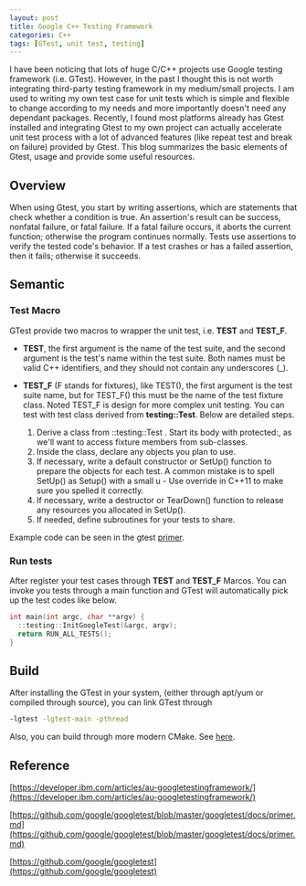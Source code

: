 ```yaml
---
layout: post
title: Google C++ Testing Framework
categories: C++
tags: [GTest, unit test, testing]
---
```


I have been noticing that lots of huge C/C++ projects use Google testing framework (i.e. GTest).  However, in the past I thought this is not worth integrating third-party testing framework in my medium/small projects.  I am used to writing my own test case for unit tests which is simple and flexible to change according to my needs and more importantly doesn't need any dependant packages.  Recently, I found most platforms already has Gtest installed and integrating Gtest to my own project can actually accelerate unit test process with a lot of advanced features (like repeat test and break on failure) provided by Gtest. This blog summarizes the basic elements of Gtest, usage and provide some useful resources.

## Overview

When using Gtest, you start by writing assertions, which are statements that check whether a condition is true. An assertion's result can be success, nonfatal failure, or fatal failure. If a fatal failure occurs, it aborts the current function; otherwise the program continues normally.  Tests use assertions to verify the tested code's behavior. If a test crashes or has a failed assertion, then it fails; otherwise it succeeds.

## Semantic

### Test Macro

GTest provide two macros to wrapper the unit test, i.e. **TEST** and **TEST_F**. 

+ **TEST**, the first argument is the name of the test suite, and the second argument is the test's name within the test suite. Both names must be valid C++ identifiers, and they should not contain any underscores (_).

+ **TEST_F** (F stands for fixtures), like TEST(), the first argument is the test suite name, but for TEST_F() this must be the name of the test fixture class. Noted TEST_F is design for more complex unit testing.  You can test with test class derived from **testing::Test**.  Below are detailed steps.

    1. Derive a class from ::testing::Test . Start its body with protected:, as we'll want to access fixture members from sub-classes.
    2. Inside the class, declare any objects you plan to use.
    3. If necessary, write a default constructor or SetUp() function to prepare the objects for each test. A common mistake is to spell SetUp() as Setup() with a small u - Use override in C++11 to make sure you spelled it correctly.
    4. If necessary, write a destructor or TearDown() function to release any resources you allocated in SetUp().
    5. If needed, define subroutines for your tests to share.

Example code can be seen in the gtest [primer].

### Run tests

After register your test cases through **TEST** and **TEST_F** Marcos.  You can invoke you tests through a main function and GTest will automatically pick up the test codes like below.

``` c++
int main(int argc, char **argv) {
  ::testing::InitGoogleTest(&argc, argv);
  return RUN_ALL_TESTS();
}
```

## Build

After installing the GTest in your system, (either through apt/yum or compiled through source), you can link GTest through

```bash
-lgtest -lgtest-main -pthread
```

Also, you can build through more modern CMake. See [here].

## Reference
[https://developer.ibm.com/articles/au-googletestingframework/](https://developer.ibm.com/articles/au-googletestingframework/)

[https://github.com/google/googletest/blob/master/googletest/docs/primer.md](https://github.com/google/googletest/blob/master/googletest/docs/primer.md)

[https://github.com/google/googletest](https://github.com/google/googletest)

[primer]: https://github.com/google/googletest/blob/master/googletest/docs/primer.md
[here]: https://notes.eatonphil.com/unit-testing-c-code-with-gtest.html